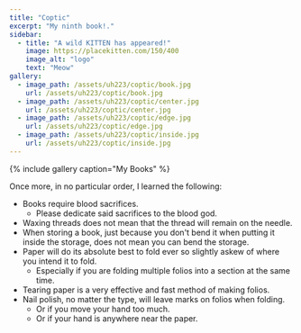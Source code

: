 ```yaml
---
title: "Coptic"
excerpt: "My ninth book!."
sidebar:
  - title: "A wild KITTEN has appeared!"
    image: https://placekitten.com/150/400
    image_alt: "logo"
    text: "Meow"
gallery:
  - image_path: /assets/uh223/coptic/book.jpg
    url: /assets/uh223/coptic/book.jpg
  - image_path: /assets/uh223/coptic/center.jpg
    url: /assets/uh223/coptic/center.jpg
  - image_path: /assets/uh223/coptic/edge.jpg
    url: /assets/uh223/coptic/edge.jpg
  - image_path: /assets/uh223/coptic/inside.jpg
    url: /assets/uh223/coptic/inside.jpg
---
```


{% include gallery caption="My Books" %}

Once more, in no particular order, I learned the following:

- Books require blood sacrifices.
  - Please dedicate said sacrifices to the blood god.
- Waxing threads does not mean that the thread will remain on the needle.
- When storing a book, just because you don't bend it when putting it inside the storage, does not mean you can bend the storage.
- Paper will do its absolute best to fold ever so slightly askew of where you intend it to fold.
  - Especially if you are folding multiple folios into a section at the same time.
- Tearing paper is a very effective and fast method of making folios.
- Nail polish, no matter the type, will leave marks on folios when folding.
  - Or if you move your hand too much.
  - Or if your hand is anywhere near the paper.
